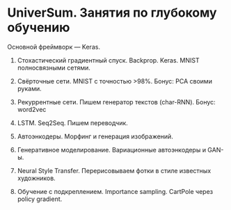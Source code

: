 # UniverSum. Занятия по глубокому обучению

Основной фреймворк — Keras.

1. Стохастический градиентный спуск. Backprop.
Keras. MNIST полносвязными сетями.

2. Свёрточные сети.
MNIST с точностью >98%.
Бонус: PCA своими руками.

3. Рекуррентные сети.
Пишем генератор текстов (char-RNN).
Бонус: word2vec

4. LSTM. Seq2Seq.
Пишем переводчик.

5. Автоэнкодеры.
Морфинг и генерация изображений.

6. Генеративное моделирование.
Вариационные автоэнкодеры и GAN-ы.

7. Neural Style Transfer.
Перерисовываем фотки в стиле известных художников.

8. Обучение с подкреплением.
Importance sampling. CartPole через policy gradient.
